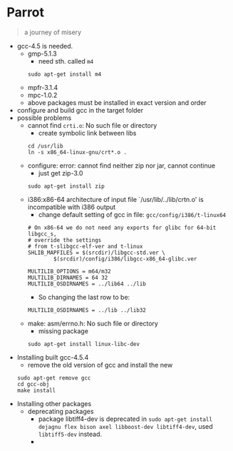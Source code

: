 # Parrot
> a journey of misery

- gcc-4.5 is needed.
  - gmp-5.1.3
    - need sth. called `m4`
    ```
    sudo apt-get install m4
    ```
  - mpfr-3.1.4
  - mpc-1.0.2
  - above packages must be installed in exact version and order
- configure and build gcc in the target folder
- possible problems
  - cannot find `crti.o`: No such file or directory
    - create symbolic link between libs
    ```
    cd /usr/lib
    ln -s x86_64-linux-gnu/crt*.o .
    ```
  - configure: error: cannot find neither zip nor jar, cannot continue
    - just get zip-3.0
    ```
    sudo apt-get install zip
    ```
  - i386:x86-64 architecture of input file `/usr/lib/../lib/crtn.o' is incompatible with i386 output
    - change default setting of gcc in file: `gcc/config/i386/t-linux64`
    ```
    # On x86-64 we do not need any exports for glibc for 64-bit libgcc_s,
    # override the settings
    # from t-slibgcc-elf-ver and t-linux
    SHLIB_MAPFILES = $(srcdir)/libgcc-std.ver \
		    $(srcdir)/config/i386/libgcc-x86_64-glibc.ver

    MULTILIB_OPTIONS = m64/m32
    MULTILIB_DIRNAMES = 64 32
    MULTILIB_OSDIRNAMES = ../lib64 ../lib
    ```
    - So changing the last row to be:
    ```
    MULTILIB_OSDIRNAMES = ../lib ../lib32
    ```
  - make: asm/errno.h: No such file or directory
    - missing package
    ```
    sudo apt-get install linux-libc-dev
    ```
- Installing built gcc-4.5.4
  - remove the old version of gcc and install the new
  ```
  sudo apt-get remove gcc
  cd gcc-obj
  make install
  ```
- Installing other packages
  - deprecating packages
    - package libtiff4-dev is deprecated in `sudo apt-get install dejagnu flex bison axel libboost-dev libtiff4-dev`, used `libtiff5-dev` instead.
    - 
